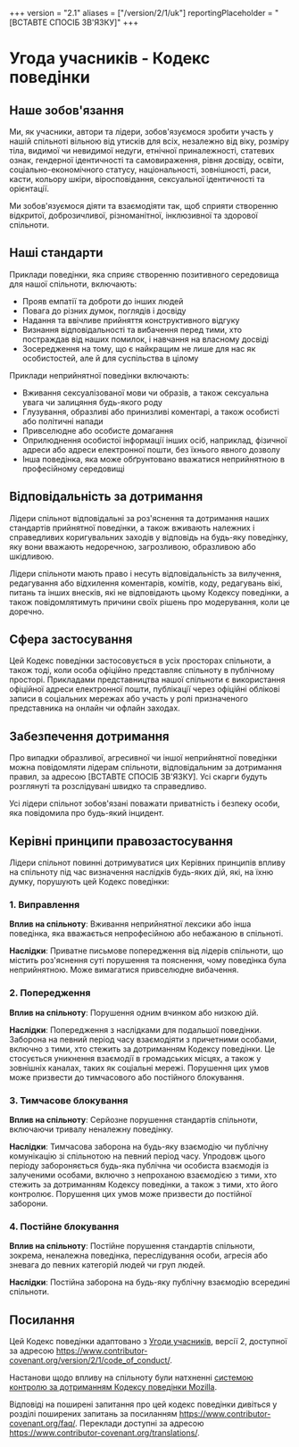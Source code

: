 +++
version = "2.1"
aliases = ["/version/2/1/uk"]
reportingPlaceholder = "[ВСТАВТЕ СПОСІБ ЗВ'ЯЗКУ]"
+++

# Угода учасників - Кодекс поведінки

## Наше зобов'язання

Ми, як учасники, автори та лідери, зобов'язуємося зробити участь у нашій
спільноті вільною від утисків для всіх, незалежно від віку, розміру тіла,
видимої чи невидимої недуги, етнічної приналежності, статевих ознак, гендерної
ідентичності та самовираження, рівня досвіду, освіти, соціально-економічного
статусу, національності, зовнішності, раси, касти, кольору шкіри, віросповідання,
сексуальної ідентичності та орієнтації.

Ми зобов'язуємося діяти та взаємодіяти так, щоб сприяти створенню відкритої,
доброзичливої, різноманітної, інклюзивної та здорової спільноти.

## Наші стандарти

Приклади поведінки, яка сприяє створенню позитивного середовища для нашої
спільноти, включають:

* Прояв емпатії та доброти до інших людей
* Повага до різних думок, поглядів і досвіду
* Надання та ввічливе прийняття конструктивного відгуку
* Визнання відповідальності та вибачення перед тими, хто постраждав від наших
  помилок, і навчання на власному досвіді
* Зосередження на тому, що є найкращим не лише для нас як особистостей, але
  й для суспільства в цілому

Приклади неприйнятної поведінки включають:

* Вживання сексуалізованої мови чи образів, а також сексуальна увага чи залицяння
  будь-якого роду
* Глузування, образливі або принизливі коментарі, а також особисті або політичні
  напади
* Привселюдне або особисте домагання
* Оприлюднення особистої інформації інших осіб, наприклад, фізичної адреси або
  адреси електронної пошти, без їхнього явного дозволу
* Інша поведінка, яка може обґрунтовано вважатися неприйнятною в професійному
  середовищі

## Відповідальність за дотримання

Лідери спільнот відповідальні за роз'яснення та дотримання наших стандартів прийнятної
поведінки, а також вживають належних і справедливих коригувальних заходів у відповідь
на будь-яку поведінку, яку вони вважають недоречною, загрозливою, образливою або
шкідливою.

Лідери спільноти мають право і несуть відповідальність за вилучення, редагування або
відхилення коментарів, комітів, коду, редагувань вікі, питань та інших внесків, які
не відповідають цьому Кодексу поведінки, а також повідомлятимуть причини своїх рішень
про модерування, коли це доречно.

## Сфера застосування

Цей Кодекс поведінки застосовується в усіх просторах спільноти, а також тоді, коли
особа офіційно представляє спільноту в публічному просторі. Прикладами представництва
нашої спільноти є використання офіційної адреси електронної пошти, публікації через
офіційні облікові записи в соціальних мережах або участь у ролі призначеного представника
на онлайн чи офлайн заходах.

## Забезпечення дотримання

Про випадки образливої, агресивної чи іншої неприйнятної поведінки можна повідомляти
лідерам спільноти, відповідальним за дотримання правил, за адресою [ВСТАВТЕ СПОСІБ
ЗВ'ЯЗКУ]. Усі скарги будуть розглянуті та розслідувані швидко та справедливо.

Усі лідери спільнот зобов'язані поважати приватність і безпеку особи, яка повідомила
про будь-який інцидент.

## Керівні принципи правозастосування

Лідери спільнот повинні дотримуватися цих Керівних принципів впливу на спільноту під
час визначення наслідків будь-яких дій, які, на їхню думку, порушують цей Кодекс поведінки:

### 1. Виправлення

**Вплив на спільноту**: Вживання неприйнятної лексики або інша поведінка, яка вважається
непрофесійною або небажаною в спільноті.

**Наслідки**: Приватне письмове попередження від лідерів спільноти, що містить роз'яснення
суті порушення та пояснення, чому поведінка була неприйнятною. Може вимагатися привселюдне
вибачення.

### 2. Попередження

**Вплив на спільноту**: Порушення одним вчинком або низкою дій.

**Наслідки**: Попередження з наслідками для подальшої поведінки. Заборона на певний період
часу взаємодіяти з причетними особами, включно з тими, хто стежить за дотриманням Кодексу
поведінки. Це стосується уникнення взаємодії в громадських місцях, а також у зовнішніх каналах,
таких як соціальні мережі. Порушення цих умов може призвести до тимчасового або постійного
блокування.

### 3. Тимчасове блокування

**Вплив на спільноту**: Серйозне порушення стандартів спільноти, включаючи тривалу неналежну
поведінку.

**Наслідки**: Тимчасова заборона на будь-яку взаємодію чи публічну комунікацію зі спільнотою
на певний період часу. Упродовж цього періоду забороняється будь-яка публічна чи особиста взаємодія
із залученими особами, включно з непроханою взаємодією з тими, хто стежить за дотриманням Кодексу
поведінки, а також з тими, хто його контролює. Порушення цих умов може призвести до постійної заборони.

### 4. Постійне блокування

**Вплив на спільноту**: Постійне порушення стандартів спільноти, зокрема, неналежна поведінка,
переслідування особи, агресія або зневага до певних категорій людей чи груп людей.

**Наслідки**: Постійна заборона на будь-яку публічну взаємодію всередині спільноти.

## Посилання

Цей Кодекс поведінки адаптовано з
[Угоди учасників](https://www.contributor-covenant.org/), версії 2, доступної за адресою
<https://www.contributor-covenant.org/version/2/1/code_of_conduct/>.

Настанови щодо впливу на спільноту були натхненні
[системою контролю за дотриманням Кодексу поведінки Mozilla](https://github.com/mozilla/inclusion).

Відповіді на поширені запитання про цей кодекс поведінки дивіться у розділі поширених запитань за
посиланням <https://www.contributor-covenant.org/faq/>. Переклади доступні за адресою
<https://www.contributor-covenant.org/translations/>.

